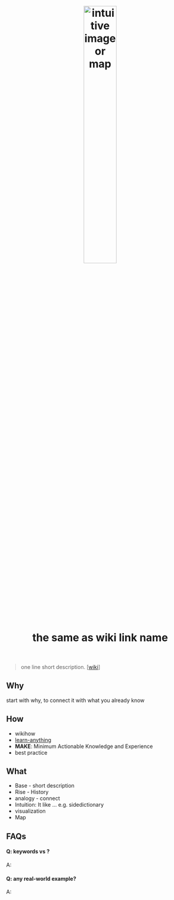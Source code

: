 <h1 align="center">
<br>
	<a href="https://www.wikiwand.com/en/Note-taking">
  <img src="https://i.imgur.com/EFEoch9.png" alt="intuitive image or map" width=42%">
  </a>
  <br><br>
the same as wiki link name 
  <br><br>
</h1>

> one line short description. [[wiki]()]

## Why 

start with why, to connect it with what you already know

## How

* wikihow 
* [learn-anything](https://learn-anything.xyz/)
* **MAKE**: Minimum Actionable Knowledge and Experience
* best practice

## What 

* Base - short description
* Rise - History
* analogy - connect 
* Intuition: It like ...  e.g. sidedictionary
* visualization
* Map

## FAQs

#### Q: keywords vs ?

A: 

#### Q: any real-world example?

A: 

